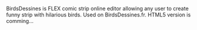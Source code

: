 BirdsDessines is FLEX comic strip online editor allowing any user to create funny strip with hilarious birds. Used on BirdsDessines.fr. HTML5 version is comming...